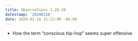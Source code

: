 ```yaml
---
title: Observations 1-26-20
datestamp: '20200126'
date: 2020-02-18 21:12:00 -06:00
---
```


- How the term “conscious hip-hop” seems super offensive.
